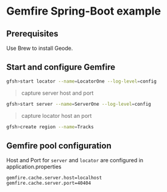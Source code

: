 # Gemfire Spring-Boot example

## Prerequisites

Use Brew to install Geode.

## Start and configure Gemfire

```bash
gfsh>start locator --name=LocatorOne --log-level=config
```

>capture server host and port

```bash
gfsh>start server --name=ServerOne --log-level=config
```

>capture locator host an port

```bash
gfsh>create region --name=Tracks
```

## Gemfire pool configuration

Host and Port for `server` and `locator` are configured in application.properties

```properties
gemfire.cache.server.host=localhost
gemfire.cache.server.port=40404
```